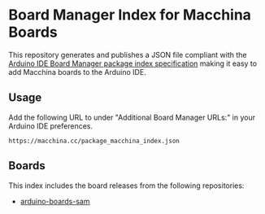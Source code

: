 # Board Manager Index for Macchina Boards

This repository generates and publishes a JSON file compliant with the [Arduino IDE Board Manager package index specification](https://github.com/arduino/Arduino/wiki/Arduino-IDE-1.6.x-package_index.json-format-specification) making it easy to add Macchina boards to the Arduino IDE.

## Usage

Add the following URL to under "Additional Board Manager URLs:" in your Arduino IDE preferences.

    https://macchina.cc/package_macchina_index.json

## Boards

This index includes the board releases from the following repositories:

  - [arduino-boards-sam](https://github.com/macchina/arduino-boards-sam)
